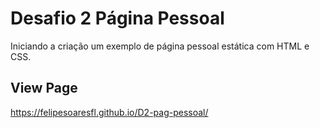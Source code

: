 # Desafio 2 Página Pessoal

Iniciando a criação um exemplo de página pessoal estática com HTML e CSS.

## View Page

https://felipesoaresfl.github.io/D2-pag-pessoal/
